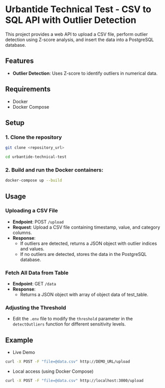 # Urbantide Technical Test - CSV to SQL API with Outlier Detection

This project provides a web API to upload a CSV file, perform outlier detection using Z-score analysis, and insert the data into a PostgreSQL database.

## Features  

-  **Outlier Detection**: Uses Z-score to identify outliers in numerical data.

## Requirements

- Docker
- Docker Compose

## Setup

### 1. Clone the repository

```bash
git clone <repository_url>

cd urbantide-technical-test
  ```

### 2. Build and run the Docker containers:

```bash
docker-compose up --build
```
## Usage

### Uploading a CSV File

-   **Endpoint**: POST `/upload`
-   **Request**: Upload a CSV file containing timestamp, value, and category columns.
-   **Response**:
    -   If outliers are detected, returns a JSON object with outlier indices and values.
    -   If no outliers are detected, stores the data in the PostgreSQL database.

### Fetch All Data from Table

-   **Endpoint**: GET `/data`
-   **Response**:
    -   Returns a JSON object with array of object data of test_table.

### Adjusting the Threshold

-   Edit the `.env` file to modify the `threshold` parameter in the `detectOutliers` function for different sensitivity levels.

## Example

- Live Demo
```bash
curl -X POST -F "file=@data.csv" http://DEMO_URL/upload
```
- Local access (using Docker Compose)
```bash
curl -X POST -F "file=@data.csv" http://localhost:3000/upload
```
